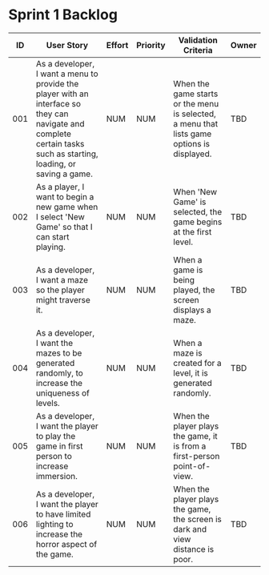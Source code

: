 # Sprint 1 Backlog
| ID | User Story | Effort | Priority | Validation Criteria | Owner |
|----|------------|--------|----------|---------------------|-------|
| 001 | As a developer, I want a menu to provide the player with an interface so they can navigate and complete certain tasks such as starting, loading, or saving a game. | NUM | NUM | When the game starts or the menu is selected, a menu that lists game options is displayed. | TBD |
| 002 | As a player, I want to begin a new game when I select 'New Game' so that I can start playing. | NUM | NUM | When 'New Game' is selected, the game begins at the first level. | TBD |
| 003 | As a developer, I want a maze so the player might traverse it. | NUM | NUM | When a game is being played, the screen displays a maze. | TBD |
| 004 | As a developer, I want the mazes to be generated randomly, to increase the uniqueness of levels. | NUM | NUM | When a maze is created for a level, it is generated randomly. | TBD |
| 005 | As a developer, I want the player to play the game in first person to increase immersion. | NUM | NUM | When the player plays the game, it is from a first-person point-of-view. | TBD |
| 006 | As a developer, I want the player to have limited lighting to increase the horror aspect of the game. | NUM | NUM | When the player plays the game, the screen is dark and view distance is poor. | TBD |